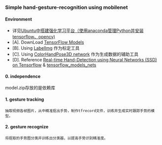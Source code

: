 ### Simple hand-gesture-recognition using mobilenet

#### Environment
* 详见[Ubuntu中搭建强化学习平台（使用anaconda管理Python并安装tensorflow、opencv)
](https://www.cnblogs.com/qiangzi0221/p/8331715.html)
* [A]. DownLoad [TensorFlow Models](https://github.com/tensorflow/models) 
* [B]. Using [LabelImg](https://github.com/tzutalin/labelImg) 作为标定工具
* [C]. Using [ColorHandPose3D network](https://github.com/lmb-freiburg/hand3d) 作为生成数据的辅助工具
* [D]. Reference [Real-time Hand-Detection using Neural Networks (SSD) on Tensorflow](https://github.com/victordibia/handtracking) & [tensorflow_models_nets](https://github.com/PanJinquan/tensorflow_models_nets)
#### 0. independence
model.zip存放的是依赖库
#### 1. gesture tracking
    抽取视频各帧图片，从中精准抠出手势，制作tfrecord文件，训练并生成实时跟踪手势的模型。
#### 2. gesture recognize
    将抠取的手势图分类并训练出分类器，以提高手势识别精准度。